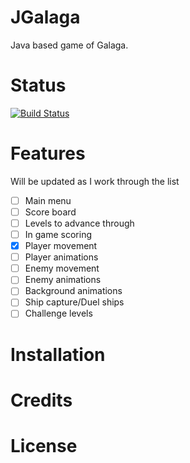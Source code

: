 # JGalaga
Java based game of Galaga.

# Status
[![Build Status](https://travis-ci.com/osendai/JGalaga.svg?branch=master)](https://travis-ci.com/osendai/JGalaga)

# Features
Will be updated as I work through the list
- [ ] Main menu
- [ ] Score board
- [ ] Levels to advance through
- [ ] In game scoring
- [x] Player movement
- [ ] Player animations
- [ ] Enemy movement
- [ ] Enemy animations
- [ ] Background animations
- [ ] Ship capture/Duel ships
- [ ] Challenge levels

# Installation

# Credits

# License
